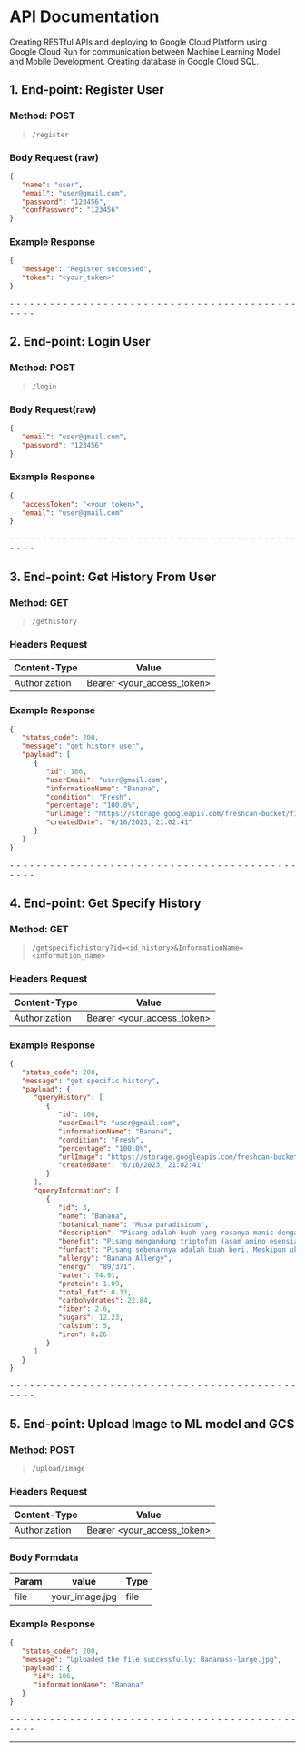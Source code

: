 # API Documentation

Creating RESTful APIs and deploying to Google Cloud Platform using Google Cloud Run for communication between Machine Learning Model and Mobile Development. Creating database in Google Cloud SQL.

## 1. End-point: Register User

### Method: POST

> ```
> /register
> ```

### Body Request (**raw**)

```json
{
   "name": "user",
   "email": "user@gmail.com",
   "password": "123456",
   "confPassword": "123456"
}
```

### Example Response

```json
{
   "message": "Register successed",
   "token": "<your_token>"
}
```

⁃ ⁃ ⁃ ⁃ ⁃ ⁃ ⁃ ⁃ ⁃ ⁃ ⁃ ⁃ ⁃ ⁃ ⁃ ⁃ ⁃ ⁃ ⁃ ⁃ ⁃ ⁃ ⁃ ⁃ ⁃ ⁃ ⁃ ⁃ ⁃ ⁃ ⁃ ⁃ ⁃ ⁃ ⁃ ⁃ ⁃ ⁃ ⁃ ⁃ ⁃ ⁃ ⁃ ⁃ ⁃ ⁃ ⁃

## 2. End-point: Login User

### Method: POST

> ```
> /login
> ```

### Body Request(**raw**)

```json
{
   "email": "user@gmail.com",
   "password": "123456"
}
```

### Example Response

```json
{
   "accessToken": "<your_token>",
   "email": "user@gmail.com"
}
```

⁃ ⁃ ⁃ ⁃ ⁃ ⁃ ⁃ ⁃ ⁃ ⁃ ⁃ ⁃ ⁃ ⁃ ⁃ ⁃ ⁃ ⁃ ⁃ ⁃ ⁃ ⁃ ⁃ ⁃ ⁃ ⁃ ⁃ ⁃ ⁃ ⁃ ⁃ ⁃ ⁃ ⁃ ⁃ ⁃ ⁃ ⁃ ⁃ ⁃ ⁃ ⁃ ⁃ ⁃ ⁃ ⁃ ⁃

## 3. End-point: Get History From User

### Method: GET

> ```
> /gethistory
> ```

### Headers Request

| Content-Type  | Value                      |
| ------------- | -------------------------- |
| Authorization | Bearer <your_access_token> |

### Example Response

```json
{
   "status_code": 200,
   "message": "get history user",
   "payload": [
      {
         "id": 106,
         "userEmail": "user@gmail.com",
         "informationName": "Banana",
         "condition": "Fresh",
         "percentage": "100.0%",
         "urlImage": "https://storage.googleapis.com/freshcan-bucket/file_image.jpg",
         "createdDate": "6/16/2023, 21:02:41"
      }
   ]
}
```

⁃ ⁃ ⁃ ⁃ ⁃ ⁃ ⁃ ⁃ ⁃ ⁃ ⁃ ⁃ ⁃ ⁃ ⁃ ⁃ ⁃ ⁃ ⁃ ⁃ ⁃ ⁃ ⁃ ⁃ ⁃ ⁃ ⁃ ⁃ ⁃ ⁃ ⁃ ⁃ ⁃ ⁃ ⁃ ⁃ ⁃ ⁃ ⁃ ⁃ ⁃ ⁃ ⁃ ⁃ ⁃ ⁃ ⁃

## 4. End-point: Get Specify History

### Method: GET

> ```
> /getspecifichistory?id=<id_history>&InformationName=<information_name>
> ```

### Headers Request

| Content-Type  | Value                      |
| ------------- | -------------------------- |
| Authorization | Bearer <your_access_token> |

### Example Response

```json
{
   "status_code": 200,
   "message": "get specific history",
   "payload": {
      "queryHistory": [
         {
            "id": 106,
            "userEmail": "user@gmail.com",
            "informationName": "Banana",
            "condition": "Fresh",
            "percentage": "100.0%",
            "urlImage": "https://storage.googleapis.com/freshcan-bucket/file_image.jpg",
            "createdDate": "6/16/2023, 21:02:41"
         }
      ],
      "queryInformation": [
         {
            "id": 3,
            "name": "Banana",
            "botanical_name": "Musa paradisicum",
            "description": "Pisang adalah buah yang rasanya manis dengan sentuhan keasaman ringan. Bentuknya panjang dan silindris berwarna kuning saat matang dengan ukuran hingga 20 cm atau lebih. Dalam beberapa budaya, pisang memiliki makna simbolis seperti dalam kepercayaan Hindu di mana pisang dianggap sebagai simbol kesuburan dan kelimpahan.",
            "benefit": "Pisang mengandung triptofan (asam amino esensial) yang membantu produksi serotonin dalam tubuh sehingga dapat meningkatkan mood dan membantu mengatasi depresi ringan.",
            "funfact": "Pisang sebenarnya adalah buah beri. Meskipun ukurannya besar dan bentuknya berbeda dari buah beri tradisional, seperti blueberry atau strawberry, secara botani, pisang termasuk dalam keluarga buah beri.",
            "allergy": "Banana Allergy",
            "energy": "89/371",
            "water": 74.91,
            "protein": 1.09,
            "total_fat": 0.33,
            "carbohydrates": 22.84,
            "fiber": 2.6,
            "sugars": 12.23,
            "calsium": 5,
            "iron": 0.26
         }
      ]
   }
}
```

⁃ ⁃ ⁃ ⁃ ⁃ ⁃ ⁃ ⁃ ⁃ ⁃ ⁃ ⁃ ⁃ ⁃ ⁃ ⁃ ⁃ ⁃ ⁃ ⁃ ⁃ ⁃ ⁃ ⁃ ⁃ ⁃ ⁃ ⁃ ⁃ ⁃ ⁃ ⁃ ⁃ ⁃ ⁃ ⁃ ⁃ ⁃ ⁃ ⁃ ⁃ ⁃ ⁃ ⁃ ⁃ ⁃ ⁃

## 5. End-point: Upload Image to ML model and GCS

### Method: POST

> ```
> /upload/image
> ```

### Headers Request

| Content-Type  | Value                      |
| ------------- | -------------------------- |
| Authorization | Bearer <your_access_token> |

### Body Formdata

| Param | value          | Type |
| ----- | -------------- | ---- |
| file  | your_image.jpg | file |

### Example Response

```json
{
   "status_code": 200,
   "message": "Uploaded the file successfully: Bananass-large.jpg",
   "payload": {
      "id": 106,
      "informationName": "Banana"
   }
}
```

⁃ ⁃ ⁃ ⁃ ⁃ ⁃ ⁃ ⁃ ⁃ ⁃ ⁃ ⁃ ⁃ ⁃ ⁃ ⁃ ⁃ ⁃ ⁃ ⁃ ⁃ ⁃ ⁃ ⁃ ⁃ ⁃ ⁃ ⁃ ⁃ ⁃ ⁃ ⁃ ⁃ ⁃ ⁃ ⁃ ⁃ ⁃ ⁃ ⁃ ⁃ ⁃ ⁃ ⁃ ⁃ ⁃ ⁃

---

```

```

